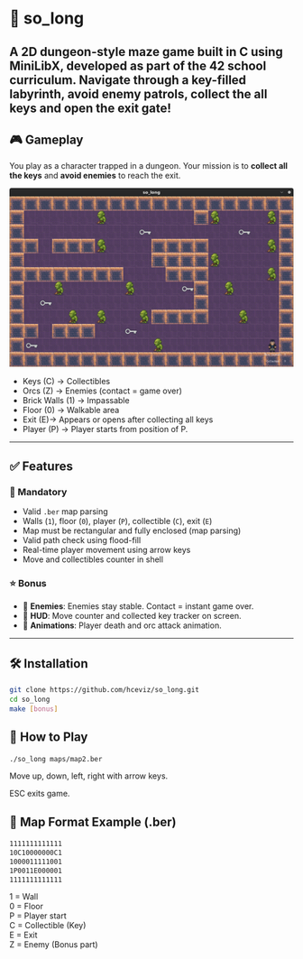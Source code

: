 # 🧱 so_long

A 2D dungeon-style maze game built in C using MiniLibX, developed as part of the 42 school curriculum. Navigate through a key-filled labyrinth, avoid enemy patrols, collect the all keys and open the exit gate!
---

## 🎮 Gameplay

You play as a character trapped in a dungeon. Your mission is to **collect all the keys** and **avoid enemies** to reach the exit.

![so_long screenshot](./screenshots/gameplay.png)

- Keys (C) → Collectibles
- Orcs (Z) → Enemies (contact = game over)
- Brick Walls (1) → Impassable
- Floor (0) → Walkable area
- Exit (E)→ Appears or opens after collecting all keys
- Player (P) -> Player starts from position of P.
---

## ✅ Features

### 🔸 Mandatory

- Valid `.ber` map parsing
- Walls (`1`), floor (`0`), player (`P`), collectible (`C`), exit (`E`)
- Map must be rectangular and fully enclosed (map parsing)
- Valid path check using flood-fill
- Real-time player movement using arrow keys
- Move and collectibles counter in shell

### ⭐ Bonus

- 👾 **Enemies**: Enemies stay stable. Contact = instant game over.
- 🧮 **HUD**: Move counter and collected key tracker on screen.
- 🔁 **Animations**: Player death and orc attack animation.

---

## 🛠 Installation

```bash
git clone https://github.com/hceviz/so_long.git
cd so_long
make [bonus]
```
## 🚀 How to Play
```bash
./so_long maps/map2.ber
```
Move up, down, left, right with arrow keys.

ESC exits game.

## 🧪 Map Format Example (.ber)
```text
1111111111111
10C10000000C1
1000011111001
1P0011E000001
1111111111111
```
1 = Wall \
0 = Floor \
P = Player start \
C = Collectible (Key) \
E = Exit \
Z = Enemy (Bonus part)
